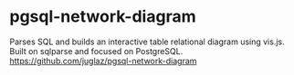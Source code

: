 # pgsql-network-diagram
Parses SQL and builds an interactive table relational diagram using vis.js. Built on sqlparse and focused on PostgreSQL.
https://github.com/juglaz/pgsql-network-diagram